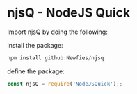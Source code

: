 # njsQ - NodeJS Quick

Import njsQ by doing the following:

install the package:
  ```js
  npm install github:Newfies/njsq
  ```
  
define the package:
  ```js
  const njsQ = require('NodeJSQuick');;
  ```
